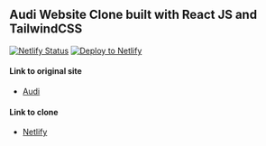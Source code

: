 ## Audi Website Clone built with React JS and TailwindCSS

[![Netlify Status](https://api.netlify.com/api/v1/badges/0ca70968-07b8-4b6b-bfce-f86276e80673/deploy-status)](https://app.netlify.com/sites/audi-clone/deploys) [![Deploy to Netlify](https://github.com/prince-appiah/audi-clone/actions/workflows/deploy-to-netlify.yml/badge.svg)](https://github.com/prince-appiah/audi-clone/actions/workflows/deploy-to-netlify.yml)

#### Link to original site

- [Audi](https://www.audi.com)

#### Link to clone

- [Netlify](https://audi-clone.netlify.app/)
